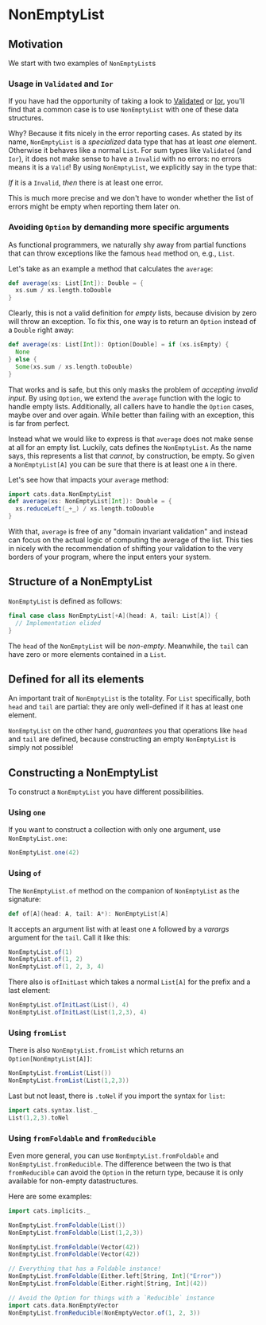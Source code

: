 # NonEmptyList

## Motivation

We start with two examples of `NonEmptyList`s

### Usage in `Validated` and `Ior`

If you have had the opportunity of taking a look to
[Validated](validated.html) or [Ior](ior.html), you'll find that a
common case is to use `NonEmptyList` with one of these data
structures.

Why? Because it fits nicely in the error reporting cases. As stated by
its name, `NonEmptyList` is a _specialized_ data type that has at
least *one* element.  Otherwise it behaves like a normal `List`.  For
sum types like `Validated` (and `Ior`), it does not make sense to have
a `Invalid` with no errors: no errors means it is a `Valid`!  By using
`NonEmptyList`, we explicitly say in the type that:

*If* it is a `Invalid`, *then* there is at least one error.

This is much more precise and we don't have to wonder whether the list
of errors might be empty when reporting them later on.

### Avoiding `Option` by demanding more specific arguments

As functional programmers, we naturally shy away from partial
functions that can throw exceptions like the famous `head` method on,
e.g., `List`.

Let's take as an example a method that calculates the `average`:

```scala mdoc:silent
def average(xs: List[Int]): Double = {
  xs.sum / xs.length.toDouble
}
```

Clearly, this is not a valid definition for *empty* lists, because
division by zero will throw an exception.  To fix this, one way is to
return an `Option` instead of a `Double` right away:

```scala mdoc:silent:nest
def average(xs: List[Int]): Option[Double] = if (xs.isEmpty) {
  None
} else {
  Some(xs.sum / xs.length.toDouble)
}
```

That works and is safe, but this only masks the problem of *accepting
invalid input*.  By using `Option`, we extend the `average` function
with the logic to handle empty lists.  Additionally, all callers have
to handle the `Option` cases, maybe over and over again.  While better
than failing with an exception, this is far from perfect.

Instead what we would like to express is that `average` does not make
sense at all for an empty list.  Luckily, cats defines the
`NonEmptyList`.  As the name says, this represents a list that
*cannot*, by construction, be empty.  So given a `NonEmptyList[A]` you
can be sure that there is at least one `A` in there.

Let's see how that impacts your `average` method:

```scala mdoc:silent:nest
import cats.data.NonEmptyList
def average(xs: NonEmptyList[Int]): Double = {
  xs.reduceLeft(_+_) / xs.length.toDouble
}
```

With that, `average` is free of any "domain invariant validation" and
instead can focus on the actual logic of computing the average of the
list.  This ties in nicely with the recommendation of shifting your
validation to the very borders of your program, where the input enters
your system.

## Structure of a NonEmptyList

`NonEmptyList` is defined as follows:

```scala
final case class NonEmptyList[+A](head: A, tail: List[A]) {
  // Implementation elided
}
```

The `head` of the `NonEmptyList` will be _non-empty_. Meanwhile, the
`tail` can have zero or more elements contained in a `List`.

## Defined for all its elements

An important trait of `NonEmptyList` is the totality. For `List` specifically,
both `head` and `tail` are partial: they are only well-defined if it
has at least one element.

`NonEmptyList` on the other hand, _guarantees_ you that operations like
`head` and `tail` are defined, because constructing an empty
`NonEmptyList` is simply not possible!

## Constructing a NonEmptyList

To construct a `NonEmptyList` you have different possibilities.

### Using `one`

If you want to construct a collection with only one argument, use
`NonEmptyList.one`:

```scala mdoc
NonEmptyList.one(42)
```

### Using `of`

The `NonEmptyList.of` method on the companion of `NonEmptyList` as the signature:

```scala
def of[A](head: A, tail: A*): NonEmptyList[A]
```

It accepts an argument list with at least one `A` followed by a
*varargs* argument for the `tail`.  Call it like this:

```scala mdoc
NonEmptyList.of(1)
NonEmptyList.of(1, 2)
NonEmptyList.of(1, 2, 3, 4)
```

There also is `ofInitLast` which takes a normal `List[A]` for the
prefix and a last element:

```scala mdoc
NonEmptyList.ofInitLast(List(), 4)
NonEmptyList.ofInitLast(List(1,2,3), 4)
```

### Using `fromList`

There is also `NonEmptyList.fromList` which returns an
`Option[NonEmptyList[A]]`:

```scala mdoc
NonEmptyList.fromList(List())
NonEmptyList.fromList(List(1,2,3))
```

Last but not least, there is `.toNel` if you import the syntax for
`list`:

```scala mdoc
import cats.syntax.list._
List(1,2,3).toNel
```

### Using `fromFoldable` and `fromReducible`

Even more general, you can use `NonEmptyList.fromFoldable` and
`NonEmptyList.fromReducible`.  The difference between the two is that
`fromReducible` can avoid the `Option` in the return type, because it
is only available for non-empty datastructures.

Here are some examples:

```scala mdoc
import cats.implicits._

NonEmptyList.fromFoldable(List())
NonEmptyList.fromFoldable(List(1,2,3))

NonEmptyList.fromFoldable(Vector(42))
NonEmptyList.fromFoldable(Vector(42))

// Everything that has a Foldable instance!
NonEmptyList.fromFoldable(Either.left[String, Int]("Error"))
NonEmptyList.fromFoldable(Either.right[String, Int](42))

// Avoid the Option for things with a `Reducible` instance
import cats.data.NonEmptyVector
NonEmptyList.fromReducible(NonEmptyVector.of(1, 2, 3))
```
